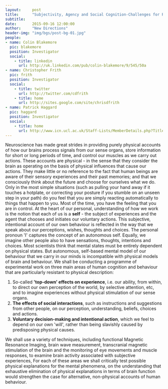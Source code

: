 ```yaml
---
layout:     post
title:      "Subjectivity, Agency and Social Cognition-Challenges for Reductionist Accounts of the Mind"
subtitle:   
date:       2015-09-16 12:00:00
author:     "New Directions"
header-img: "img/bgs/post-bg-01.jpg"
people:
- name: Colin Blakemore
  pic: blakemore
  position: Investigator
  social:
    - title: linkedin
      url: http://uk.linkedin.com/pub/colin-blakemore/9/545/50a
- name: Christopher Frith
  pic: frith
  position: Investigator
  social:
    - title: twitter
      url: http://twitter.com/cdfrith
    - title: home
      url: http://sites.google.com/site/chrisdfrith
- name: Patrick Haggard
  pic: haggard
  position: Investigator
  social:
    - title: home
      url: http://www.icn.ucl.ac.uk/Staff-Lists/MemberDetails.php?Title=Prof&FirstName=Patrick&LastName=Haggard
---
```


Neuroscience has made great strides in providing purely physical accounts of how our brains process signals from our sense organs, store information for short or long periods of time, and control our muscles as we carry out actions. These accounts are physical - in the sense that they consider the brain as operating on the basis of physical influences that cause our actions. They make little or no reference to the fact that human beings are aware of their sensory experiences and their past memories; and that we consciously think about the future and choose for ourselves what we do. Only in the most simple situations (such as pulling your hand away if it touches a hotplate, or correcting your posture if you stumble on an unseen step in your path) do you feel that you are simply reacting automatically to things that happen to you. Most of the time, you have the feeling that you are in control. At the heart of our personal, understanding of how we work is the notion that each of us is a **self** - the subject of experiences and the agent that chooses and initiates our voluntary actions. This subjective, intentional account of our own behaviour is reflected in the way that we speak about our perceptions, wishes, thoughts and choices. The personal pronoun 'I' captures the concept of an autonomous self. Equally, we imagine other people also to have sensations, thoughts, intentions and choices. Most scientists think that mental states must be entirely dependent on physical states. But autonomous, self-based mental model of our behaviour that we carry in our minds is incompatible with physical models of brain and behaviour. We shall be conducting a programme of experimental work on three main areas of human cognition and behaviour that are particularly resistant to physical description:

1. So-called **'top-down' effects on experience**, i.e. our ability, from within, to direct our own perception of the world, by selective attention, etc, and to imagine experiences without physical stimulation of our sense organs.
2. **The effects of social interactions**, such as instructions and suggestions from other people, on our perception, understanding, beliefs, choices and actions.
3. **Voluntary decision-making and intentional action**, which we feel to depend on our own 'will', rather than being slavishly caused by predisposing physical causes.

We shall use a variety of techniques, including functional Magnetic Resonance Imaging, brain wave measurement, transcranial magnetic stimulation of the brain and the monitoring of eye movements and muscle responses, to examine brain activity associated with subjective experiences, For each of these areas we shall critically test possible physical explanations for the mental phenomena, on the understanding that exhaustive elimination of physical explanations in terms of brain function would strengthen the case for alternative, non-physical accounts of human behaviour.
